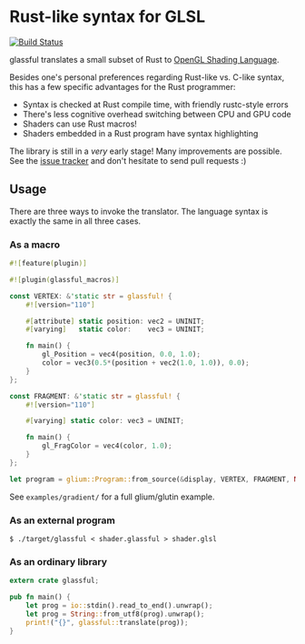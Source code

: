 # Rust-like syntax for GLSL

[![Build Status](https://travis-ci.org/kmcallister/glassful.svg?branch=master)](https://travis-ci.org/kmcallister/glassful)

glassful translates a small subset of Rust to [OpenGL Shading Language][].

Besides one's personal preferences regarding Rust-like vs. C-like syntax, this
has a few specific advantages for the Rust programmer:

* Syntax is checked at Rust compile time, with friendly rustc-style errors
* There's less cognitive overhead switching between CPU and GPU code
* Shaders can use Rust macros!
* Shaders embedded in a Rust program have syntax highlighting

The library is still in a *very* early stage! Many improvements are possible.
See the [issue tracker][] and don't hesitate to send pull requests :)

[OpenGL Shading Language]: https://www.opengl.org/documentation/glsl/
[issue tracker]: https://github.com/kmcallister/glassful/issues

## Usage

There are three ways to invoke the translator.  The language syntax is exactly
the same in all three cases.

### As a macro

```rust
#![feature(plugin)]

#![plugin(glassful_macros)]

const VERTEX: &'static str = glassful! {
    #![version="110"]

    #[attribute] static position: vec2 = UNINIT;
    #[varying]   static color:    vec3 = UNINIT;

    fn main() {
        gl_Position = vec4(position, 0.0, 1.0);
        color = vec3(0.5*(position + vec2(1.0, 1.0)), 0.0);
    }
};

const FRAGMENT: &'static str = glassful! {
    #![version="110"]

    #[varying] static color: vec3 = UNINIT;

    fn main() {
        gl_FragColor = vec4(color, 1.0);
    }
};

let program = glium::Program::from_source(&display, VERTEX, FRAGMENT, None);
```

See `examples/gradient/` for a full glium/glutin example.

### As an external program

```
$ ./target/glassful < shader.glassful > shader.glsl
```

### As an ordinary library

```rust
extern crate glassful;

pub fn main() {
    let prog = io::stdin().read_to_end().unwrap();
    let prog = String::from_utf8(prog).unwrap();
    print!("{}", glassful::translate(prog));
}
```
